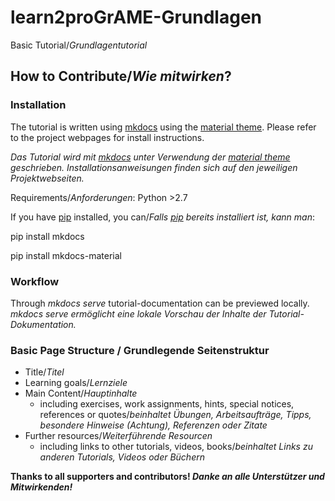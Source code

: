 # learn2proGrAME-Grundlagen
Basic Tutorial/*Grundlagentutorial*


## How to Contribute/*Wie mitwirken*?

### Installation

The tutorial is written using [mkdocs](https://www.mkdocs.org) using the [material theme](https://squidfunk.github.io/mkdocs-material/).
Please refer to the project webpages for install instructions.

*Das Tutorial wird mit [mkdocs](https://www.mkdocs.org) unter Verwendung der [material theme](https://squidfunk.github.io/mkdocs-material/) geschrieben. Installationsanweisungen finden sich auf den jeweiligen Projektwebseiten.*

Requirements/*Anforderungen*: Python >2.7

If you have [pip](https://pypi.org/project/pip/) installed, you can/*Falls [pip](https://pypi.org/project/pip/) bereits installiert ist, kann man*: 

pip install mkdocs

pip install mkdocs-material

### Workflow

Through *mkdocs serve* tutorial-documentation can be previewed locally. 
*mkdocs serve* *ermöglicht eine lokale Vorschau der Inhalte der Tutorial-Dokumentation.*

### Basic Page Structure / Grundlegende Seitenstruktur

* Title/*Titel*
* Learning goals/*Lernziele*
* Main Content/*Hauptinhalte*
    * including exercises, work assignments, hints, special notices, references or quotes/*beinhaltet Übungen, Arbeitsaufträge, Tipps, besondere Hinweise (Achtung), Referenzen oder Zitate*
* Further resources/*Weiterführende Resourcen* 
    * including links to other tutorials, videos, books/*beinhaltet Links zu anderen Tutorials, Videos oder Büchern*


**Thanks to all supporters and contributors! *Danke an alle Unterstützer und Mitwirkenden!***
